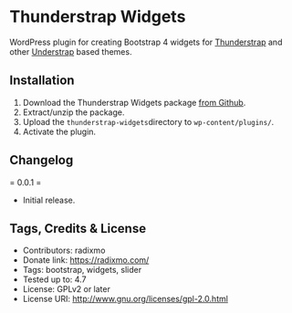 # Thunderstrap Widgets

WordPress plugin for creating Bootstrap 4 widgets for [Thunderstrap](https://github.com/radixmo/thunderstrap) and other [Understrap](https://github.com/holger1411/understrap) based themes.

## Installation

1. Download the Thunderstrap Widgets package [from Github](https://github.com/radixmo/thunderstrap-widgets/archive/master.zip).
2. Extract/unzip the package.
3. Upload the `thunderstrap-widgets`directory to `wp-content/plugins/`.
2. Activate the plugin.

## Changelog

= 0.0.1 =
* Initial release.

## Tags, Credits & License

- Contributors: radixmo
- Donate link: https://radixmo.com/
- Tags: bootstrap, widgets, slider
- Tested up to: 4.7
- License: GPLv2 or later
- License URI: http://www.gnu.org/licenses/gpl-2.0.html
